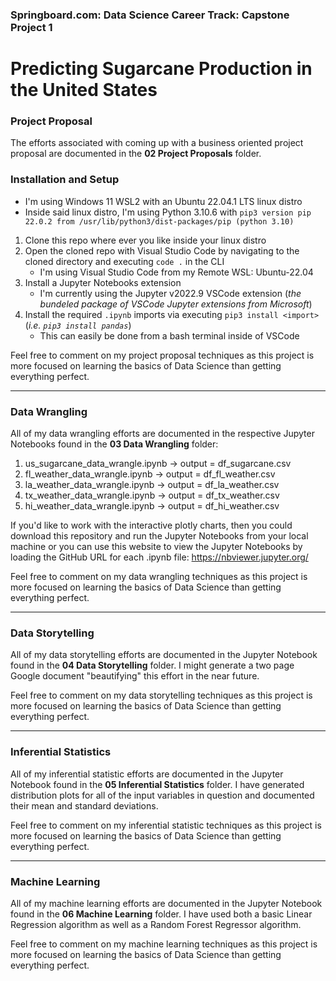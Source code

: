 ### Springboard.com: Data Science Career Track: Capstone Project 1
# Predicting Sugarcane Production in the United States

### Project Proposal
The efforts associated with coming up with a business oriented project proposal are documented in the **02 Project Proposals** folder. 

### Installation and Setup
- I'm using Windows 11 WSL2 with an Ubuntu 22.04.1 LTS linux distro
- Inside said linux distro, I'm using Python 3.10.6 with `pip3 version pip 22.0.2 from /usr/lib/python3/dist-packages/pip (python 3.10)`
1. Clone this repo where ever you like inside your linux distro
2. Open the cloned repo with Visual Studio Code by navigating to the cloned directory and executing `code .` in the CLI
    - I'm using Visual Studio Code from my Remote WSL: Ubuntu-22.04
4. Install a Jupyter Notebooks extension
    - I'm currently using the Jupyter v2022.9 VSCode extension (_the bundeled package of VSCode Jupyter extensions from Microsoft_)
5. Install the required `.ipynb` imports via executing `pip3 install <import>` (_i.e. `pip3 install pandas`_)
    - This can easily be done from a bash terminal inside of VSCode

Feel free to comment on my project proposal techniques as this project is more focused on learning the basics of Data Science than getting everything perfect.
***
### Data Wrangling
All of my data wrangling efforts are documented in the respective Jupyter Notebooks found in the  **03 Data Wrangling** folder:
1. us_sugarcane_data_wrangle.ipynb -> output = df_sugarcane.csv
2. fl_weather_data_wrangle.ipynb -> output = df_fl_weather.csv
3. la_weather_data_wrangle.ipynb -> output = df_la_weather.csv
4. tx_weather_data_wrangle.ipynb -> output = df_tx_weather.csv
5. hi_weather_data_wrangle.ipynb -> output = df_hi_weather.csv

If you'd like to work with the interactive plotly charts, then you could download this repository and run the Jupyter Notebooks from your local machine  or you can use this website to view the Jupyter Notebooks by loading the GitHub URL for each .ipynb file:
https://nbviewer.jupyter.org/

Feel free to comment on my data wrangling techniques as this project is more focused on learning the basics of Data Science than getting everything perfect.
***
### Data Storytelling
All of my data storytelling efforts are documented in the Jupyter Notebook found in the  **04 Data Storytelling** folder. I might generate a two page Google document "beautifying" this effort in the near future.

Feel free to comment on my data storytelling techniques as this project is more focused on learning the basics of Data Science than getting everything perfect.
***
### Inferential Statistics
All of my inferential statistic efforts are documented in the Jupyter Notebook found in the  **05 Inferential Statistics** folder. I have generated distribution plots for all of the input variables in question and documented their mean and standard deviations.

Feel free to comment on my inferential statistic techniques as this project is more focused on learning the basics of Data Science than getting everything perfect.
***
### Machine Learning
All of my machine learning efforts are documented in the Jupyter Notebook found in the  **06 Machine Learning** folder. I have used both a basic Linear Regression algorithm as well as a Random Forest Regressor algorithm.

Feel free to comment on my machine learning techniques as this project is more focused on learning the basics of Data Science than getting everything perfect.
